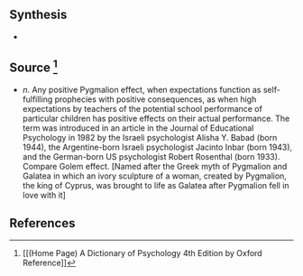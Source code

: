 ## Synthesis
- 
## Source [^1]
- $n$. Any positive Pygmalion effect, when expectations function as self-fulfilling prophecies with positive consequences, as when high expectations by teachers of the potential school performance of particular children has positive effects on their actual performance. The term was introduced in an article in the Journal of Educational Psychology in 1982 by the Israeli psychologist Alisha Y. Babad (born 1944), the Argentine-born Israeli psychologist Jacinto Inbar (born 1943), and the German-born US psychologist Robert Rosenthal (born 1933). Compare Golem effect. \[Named after the Greek myth of Pygmalion and Galatea in which an ivory sculpture of a woman, created by Pygmalion, the king of Cyprus, was brought to life as Galatea after Pygmalion fell in love with it]
## References

[^1]: [[(Home Page) A Dictionary of Psychology 4th Edition by Oxford Reference]]